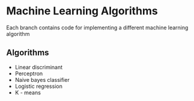 # Machine Learning Algorithms

Each branch contains code for implementing a different machine learning algorithm

## Algorithms

* Linear discriminant
* Perceptron
* Naive bayes classifier
* Logistic regression
* K - means
